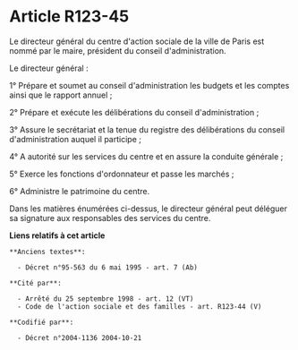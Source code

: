# Article R123-45

Le directeur général du centre d'action sociale de la ville de Paris est nommé par le maire, président du conseil
d'administration.

Le directeur général :

1° Prépare et soumet au conseil d'administration les budgets et les comptes ainsi que le rapport annuel ;

2° Prépare et exécute les délibérations du conseil d'administration ;

3° Assure le secrétariat et la tenue du registre des délibérations du conseil d'administration auquel il participe ;

4° A autorité sur les services du centre et en assure la conduite générale ;

5° Exerce les fonctions d'ordonnateur et passe les marchés ;

6° Administre le patrimoine du centre.

Dans les matières énumérées ci-dessus, le directeur général peut déléguer sa signature aux responsables des services du
centre.

**Liens relatifs à cet article**

	**Anciens textes**:

	  - Décret n°95-563 du 6 mai 1995 - art. 7 (Ab)

	**Cité par**:

	  - Arrêté du 25 septembre 1998 - art. 12 (VT)
	  - Code de l'action sociale et des familles - art. R123-44 (V)

	**Codifié par**:

	  - Décret n°2004-1136 2004-10-21
